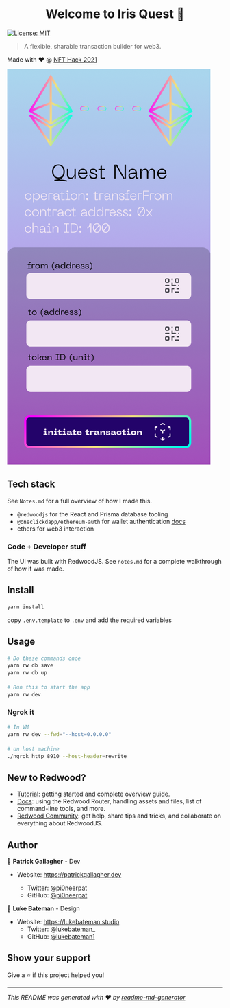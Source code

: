 <h1 align="center">Welcome to Iris Quest 👋</h1>
<p>
  <a href="#" target="_blank">
    <img alt="License: MIT" src="https://img.shields.io/badge/License-MIT-yellow.svg" />
  </a>
</p>

> A flexible, sharable transaction builder for web3.

Made with ❤️ @ [NFT Hack 2021](https://nft.ethglobal.co/)

<!-- ### 🏠 [Homepage](TODO) -->

![](./example.png)

## Tech stack

See `Notes.md` for a full overview of how I made this.

- `@redwoodjs` for the React and Prisma database tooling
- `@oneclickdapp/ethereum-auth` for wallet authentication [docs](https://github.com/oneclickdapp/ethereum-auth/blob/master/README.md)
- ethers for web3 interaction

### Code + Developer stuff

The UI was built with RedwoodJS. See `notes.md` for a complete walkthrough of how it was made.

## Install

```sh
yarn install
```

copy `.env.template` to `.env` and add the required variables

## Usage

```sh
# Do these commands once
yarn rw db save
yarn rw db up

# Run this to start the app
yarn rw dev
```

### Ngrok it

```bash
# In VM
yarn rw dev --fwd="--host=0.0.0.0"

# on host machine
./ngrok http 8910 --host-header=rewrite
```

## New to Redwood?

- [Tutorial](https://redwoodjs.com/tutorial/welcome-to-redwood): getting started and complete overview guide.
- [Docs](https://redwoodjs.com/docs/introduction): using the Redwood Router, handling assets and files, list of command-line tools, and more.
- [Redwood Community](https://community.redwoodjs.com): get help, share tips and tricks, and collaborate on everything about RedwoodJS.

## Author

👤 **Patrick Gallagher** - Dev

- Website: https://patrickgallagher.dev

  - Twitter: [@pi0neerpat](https://twitter.com/pi0neerpat)
  - GitHub: [@pi0neerpat](https://github.com/pi0neerpat)

👤 **Luke Bateman** - Design

- Website: https://lukebateman.studio
  - Twitter: [@lukebateman\_](https://twitter.com/lukebateman_)
  - GitHub: [@lukebateman1](https://github.com/lukebateman1)

## Show your support

Give a ⭐️ if this project helped you!

---

_This README was generated with ❤️ by [readme-md-generator](https://github.com/kefranabg/readme-md-generator)_
